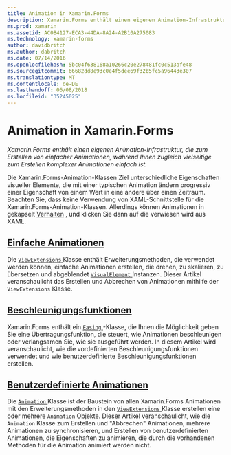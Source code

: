 ```yaml
---
title: Animation in Xamarin.Forms
description: Xamarin.Forms enthält einen eigenen Animation-Infrastruktur, die zum Erstellen von einfacher Animationen, während Ihnen zugleich vielseitige zum Erstellen komplexer Animationen einfach ist.
ms.prod: xamarin
ms.assetid: AC0B4127-ECA3-44DA-8A24-A2B10A275083
ms.technology: xamarin-forms
author: davidbritch
ms.author: dabritch
ms.date: 07/14/2016
ms.openlocfilehash: 5bc04f638168a10266c20e278481fc0c513afe48
ms.sourcegitcommit: 66682dd8e93c0e4f5dee69f32b5fc5a96443e307
ms.translationtype: MT
ms.contentlocale: de-DE
ms.lasthandoff: 06/08/2018
ms.locfileid: "35245025"
---
```

# <a name="animation-in-xamarinforms"></a>Animation in Xamarin.Forms

_Xamarin.Forms enthält einen eigenen Animation-Infrastruktur, die zum Erstellen von einfacher Animationen, während Ihnen zugleich vielseitige zum Erstellen komplexer Animationen einfach ist._

Die Xamarin.Forms-Animation-Klassen Ziel unterschiedliche Eigenschaften visueller Elemente, die mit einer typischen Animation ändern progressiv einer Eigenschaft von einem Wert in eine andere über einen Zeitraum. Beachten Sie, dass keine Verwendung von XAML-Schnittstelle für die Xamarin.Forms-Animation-Klassen. Allerdings können Animationen in gekapselt [Verhalten](~/xamarin-forms/app-fundamentals/behaviors/index.md) , und klicken Sie dann auf die verwiesen wird aus XAML.

## <a name="simple-animationssimplemd"></a>[Einfache Animationen](simple.md)

Die [ `ViewExtensions` ](https://developer.xamarin.com/api/type/Xamarin.Forms.ViewExtensions/) Klasse enthält Erweiterungsmethoden, die verwendet werden können, einfache Animationen erstellen, die drehen, zu skalieren, zu übersetzen und abgeblendet [ `VisualElement` ](https://developer.xamarin.com/api/type/Xamarin.Forms.VisualElement/) Instanzen. Dieser Artikel veranschaulicht das Erstellen und Abbrechen von Animationen mithilfe der `ViewExtensions` Klasse.

## <a name="easing-functionseasingmd"></a>[Beschleunigungsfunktionen](easing.md)

Xamarin.Forms enthält ein [ `Easing` ](https://developer.xamarin.com/api/type/Xamarin.Forms.Easing/) -Klasse, die Ihnen die Möglichkeit geben Sie eine Übertragungsfunktion, die steuert, wie Animationen beschleunigen oder verlangsamen Sie, wie sie ausgeführt werden. In diesem Artikel wird veranschaulicht, wie die vordefinierten Beschleunigungsfunktionen verwendet und wie benutzerdefinierte Beschleunigungsfunktionen erstellen.

## <a name="custom-animationscustommd"></a>[Benutzerdefinierte Animationen](custom.md)

Die [ `Animation` ](https://developer.xamarin.com/api/type/Xamarin.Forms.Animation/) Klasse ist der Baustein von allen Xamarin.Forms Animationen mit den Erweiterungsmethoden in den [ `ViewExtensions` ](https://developer.xamarin.com/api/type/Xamarin.Forms.ViewExtensions/) Klasse erstellen eine oder mehrere `Animation` Objekte. Dieser Artikel veranschaulicht, wie die `Animation` Klasse zum Erstellen und "Abbrechen" Animationen, mehrere Animationen zu synchronisieren, und Erstellen von benutzerdefinierten Animationen, die Eigenschaften zu animieren, die durch die vorhandenen Methoden für die Animation animiert werden nicht.
